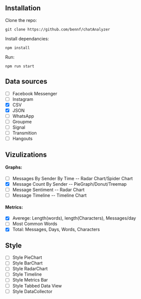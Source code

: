 ## Installation

Clone the repo:

```git clone https://github.com/bennf/chatAnalyzer```

Install dependancies:

```npm install ```

Run:

```npm run start```

## Data sources

- [ ] Facebook Messenger
- [ ] Instagram
- [X] CSV
- [X] JSON
- [ ] WhatsApp
- [ ] Groupme
- [ ] Signal
- [ ] Transmition
- [ ] Hangouts

## Vizulizations

#### Graphs:
- [ ] Messages By Sender By Time -- Radar Chart/Spider Chart
- [X] Message Count By Sender -- PieGraph/Donut/Treemap
- [ ] Message Sentiment -- Radar Chart
- [ ] Message Timeline -- Timeline Chart

#### Metrics:
 - [X] Averege: Length(words), length(Characters), Messages/day
 - [ ] Most Common Words
 - [X] Total: Messages, Days, Words, Characters

 ## Style
  - [ ] Style PieChart
  - [ ] Style BarChart
  - [ ] Style RadarChart
  - [ ] Style Timeline
  - [ ] Style Metrics Bar
  - [ ] Style Tabbed Data View
  - [ ] Style DataCollector
